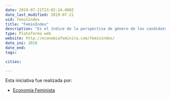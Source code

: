 ```yaml
---
date: 2019-07-21T23:02:24.000Z
date_last_modified: 2019-07-21
uid: feminindex
title: "FeminIndex"
description: "Es el índice de la perspectiva de género de los candidatos y candidatas a cargos legislativos"
type: Plataforma web
website: http://economiafeminita.com/feminindex/
date_ini: 2018
date_end: 
tags:

cities: 

---
```


Esta iniciativa fue realizada por:

- [Economía Feminista](/organizaciones/economia-feminista)
